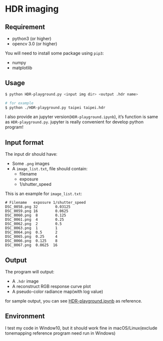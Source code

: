 # HDR imaging


## Requirement

- python3 (or higher)
- opencv 3.0 (or higher)

You will need to install some package using `pip3`:

- numpy
- matplotlib

## Usage

```bash
$ python HDR-playground.py <input img dir> <output .hdr name>

# for example
$ python ./HDR-playground.py taipei taipei.hdr
```

I also provide an jupyter version(`HDR-playground.ipynb`), it’s function is same as `HDR-playground.py`. jupyter is really convenient for develop python program!

## Input format

The input dir should have:

- Some `.png` images
- A `image_list.txt`, file should contain:
  - filename
  - exposure
  - 1/shutter_speed

This is an example for `image_list.txt`:

```
# Filename   exposure 1/shutter_speed
DSC_0058.png 32        0.03125
DSC_0059.png 16        0.0625
DSC_0060.png  8        0.125
DSC_0061.png  4        0.25
DSC_0062.png  2        0.5
DSC_0063.png  1        1
DSC_0064.png  0.5      2
DSC_0065.png  0.25     4
DSC_0066.png  0.125    8
DSC_0067.png  0.0625  16
```

## Output

The program will output:

- A `.hdr` image
- A reconstruct RGB response curve plot
- A pseudo-color radiance map(with log value)

for sample output, you can see [HDR-playground.ipynb](https://github.com/SSARCandy/HDR-imaging/blob/master/HDR-playground.ipynb) as reference.

## Environment

I test my code in Window10, but it should work fine in macOS/Linux(exclude tonemapping reference program need run in Windows)
